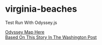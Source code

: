 virginia-beaches
================

Test Run With Odyssey.js

[Odyssey Map Here](http://jonahadkins.github.io/virginia-beaches/)  
[Based On This Story In The Washington Post](http://www.washingtonpost.com/local/skip-the-boardwalk-tunnels-5-virginia-beaches-youve-never-heard-of/2013/06/04/5d8a7ce4-cd37-11e2-9f1a-1a7cdee20287_story.html)
